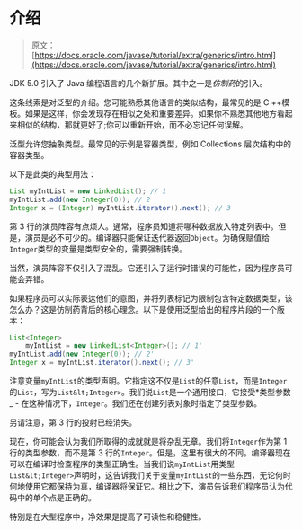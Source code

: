 # 介绍

> 原文： [https://docs.oracle.com/javase/tutorial/extra/generics/intro.html](https://docs.oracle.com/javase/tutorial/extra/generics/intro.html)

JDK 5.0 引入了 Java 编程语言的几个新扩展。其中之一是*仿制药*的引入。

这条线索是对泛型的介绍。您可能熟悉其他语言的类似结构，最常见的是 C ++模板。如果是这样，你会发现存在相似之处和重要差异。如果你不熟悉其他地方看起来相似的结构，那就更好了;你可以重新开始，而不必忘记任何误解。

泛型允许您抽象类型。最常见的示例是容器类型，例如 Collections 层次结构中的容器类型。

以下是此类的典型用法：

```java
List myIntList = new LinkedList(); // 1
myIntList.add(new Integer(0)); // 2
Integer x = (Integer) myIntList.iterator().next(); // 3        

```

第 3 行的演员阵容有点烦人。通常，程序员知道将哪种数据放入特定列表中。但是，演员是必不可少的。编译器只能保证迭代器返回`Object`。为确保赋值给`Integer`类型的变量是类型安全的，需要强制转换。

当然，演员阵容不仅引入了混乱。它还引入了运行时错误的可能性，因为程序员可能会弄错。

如果程序员可以实际表达他们的意图，并将列表标记为限制包含特定数据类型，该怎么办？这是仿制药背后的核心理念。以下是使用泛型给出的程序片段的一个版本：

```java
List<Integer> 
    myIntList = new LinkedList<Integer>(); // 1'
myIntList.add(new Integer(0)); // 2'
Integer x = myIntList.iterator().next(); // 3'

```

注意变量`myIntList`的类型声明。它指定这不仅是`List`的任意`List`，而是`Integer`的`List`，写为`List&lt;Integer>`。我们说`List`是一个通用接口，它接受*类型参数 _ - 在这种情况下，`Integer`。我们还在创建列表对象时指定了类型参数。

另请注意，第 3 行的投射已经消失。

现在，你可能会认为我们所取得的成就就是将杂乱无章。我们将`Integer`作为第 1 行的类型参数，而不是第 3 行的`Integer`。但是，这里有很大的不同。编译器现在可以在编译时检查程序的类型正确性。当我们说`myIntList`用类型`List&lt;Integer>`声明时，这告诉我们关于变量`myIntList`的一些东西，无论何时何地使用它都保持为真，编译器将保证它。相比之下，演员告诉我们程序员认为代码中的单个点是正确的。

特别是在大型程序中，净效果是提高了可读性和稳健性。